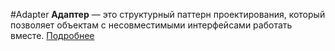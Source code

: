 #Adapter
**Адаптер** — это структурный паттерн проектирования, который позволяет объектам с несовместимыми интерфейсами работать вместе.
[Подробнее](https://refactoring.guru/ru/design-patterns/adapter)
